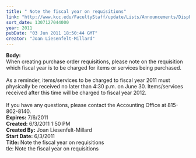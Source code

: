 ```yaml
---
title: " Note the fiscal year on requisitions"
link: "http://www.kcc.edu/FacultyStaff/update/Lists/Announcements/DispForm.aspx?ID=334"
sort_date: 1307127044000
year: 2011
pubDate: "03 Jun 2011 18:50:44 GMT"
creator: "Joan Liesenfelt-Millard"
---
```


<div><b>Body:</b> <div class=ExternalClass07EB119C3AF6460B8D463784313C278B><div>When creating purchase order requisitions, please note on the requisition which fiscal year is to be charged for items or services being purchased.</div>
<div> </div>
<div>As a reminder, items/services to be charged to fiscal year 2011 must physically be received no later than 4:30 p.m. on June 30. Items/services received after this time will be charged to fiscal year 2012.</div>
<div>    </div>
<div>If you have any questions, please contact the Accounting Office at 815-802-8140.<br></div></div></div>
<div><b>Expires:</b> 7/6/2011</div>
<div><b>Created:</b> 6/3/2011 1:50 PM</div>
<div><b>Created By:</b> Joan Liesenfelt-Millard</div>
<div><b>Start Date:</b> 6/3/2011</div>
<div><b>Title:</b>  Note the fiscal year on requisitions</div>
tle:</b> Note the fiscal year on requisitions  </div>
